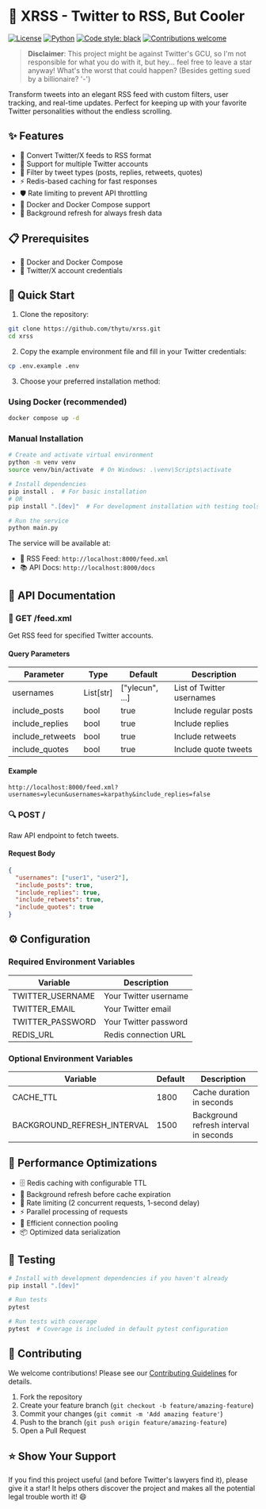 # 🌟 XRSS - Twitter to RSS, But Cooler

[![License](https://img.shields.io/github/license/thytu/XRSS)](LICENSE)
[![Python](https://img.shields.io/badge/python-3.9%2B-blue)](https://www.python.org/downloads/)
[![Code style: black](https://img.shields.io/badge/code%20style-black-000000.svg)](https://github.com/psf/black)
[![Contributions welcome](https://img.shields.io/badge/contributions-welcome-brightgreen.svg)](CONTRIBUTING.md)

> **Disclaimer**: This project might be against Twitter's GCU, so I'm not responsible for what you do with it, but hey... feel free to leave a star anyway! What's the worst that could happen? (Besides getting sued by a billionaire? '-')

Transform tweets into an elegant RSS feed with custom filters, user tracking, and real-time updates. Perfect for keeping up with your favorite Twitter personalities without the endless scrolling.

## ✨ Features

- 🔄 Convert Twitter/X feeds to RSS format
- 👥 Support for multiple Twitter accounts
- 🎯 Filter by tweet types (posts, replies, retweets, quotes)
- ⚡ Redis-based caching for fast responses
- 🛡️ Rate limiting to prevent API throttling
- 🐳 Docker and Docker Compose support
- 🔄 Background refresh for always fresh data

## 📋 Prerequisites

- 🐳 Docker and Docker Compose
- 🔑 Twitter/X account credentials

## 🚀 Quick Start

1. Clone the repository:
```bash
git clone https://github.com/thytu/xrss.git
cd xrss
```

2. Copy the example environment file and fill in your Twitter credentials:
```bash
cp .env.example .env
```

3. Choose your preferred installation method:

### Using Docker (recommended)
```bash
docker compose up -d
```

### Manual Installation
```bash
# Create and activate virtual environment
python -m venv venv
source venv/bin/activate  # On Windows: .\venv\Scripts\activate

# Install dependencies
pip install .  # For basic installation
# OR
pip install ".[dev]"  # For development installation with testing tools

# Run the service
python main.py
```

The service will be available at:
- 📰 RSS Feed: `http://localhost:8000/feed.xml`
- 📚 API Docs: `http://localhost:8000/docs`

## 🔌 API Documentation

### 📡 GET /feed.xml
Get RSS feed for specified Twitter accounts.

#### Query Parameters
| Parameter | Type | Default | Description |
|-----------|------|---------|-------------|
| usernames | List[str] | ["ylecun", ...] | List of Twitter usernames |
| include_posts | bool | true | Include regular posts |
| include_replies | bool | true | Include replies |
| include_retweets | bool | true | Include retweets |
| include_quotes | bool | true | Include quote tweets |

#### Example
```
http://localhost:8000/feed.xml?usernames=ylecun&usernames=karpathy&include_replies=false
```

### 🔍 POST /
Raw API endpoint to fetch tweets.

#### Request Body
```json
{
  "usernames": ["user1", "user2"],
  "include_posts": true,
  "include_replies": true,
  "include_retweets": true,
  "include_quotes": true
}
```

## ⚙️ Configuration

### Required Environment Variables
| Variable | Description |
|----------|-------------|
| TWITTER_USERNAME | Your Twitter username |
| TWITTER_EMAIL | Your Twitter email |
| TWITTER_PASSWORD | Your Twitter password |
| REDIS_URL | Redis connection URL |

### Optional Environment Variables
| Variable | Default | Description |
|----------|---------|-------------|
| CACHE_TTL | 1800 | Cache duration in seconds |
| BACKGROUND_REFRESH_INTERVAL | 1500 | Background refresh interval in seconds |

## 🚄 Performance Optimizations

- 🗄️ Redis caching with configurable TTL
- 🔄 Background refresh before cache expiration
- 🚦 Rate limiting (2 concurrent requests, 1-second delay)
- ⚡ Parallel processing of requests
- 🔄 Efficient connection pooling
- 📦 Optimized data serialization

## 🧪 Testing

```bash
# Install with development dependencies if you haven't already
pip install ".[dev]"

# Run tests
pytest

# Run tests with coverage
pytest  # Coverage is included in default pytest configuration
```

## 🤝 Contributing

We welcome contributions! Please see our [Contributing Guidelines](CONTRIBUTING.md) for details.

1. Fork the repository
2. Create your feature branch (`git checkout -b feature/amazing-feature`)
3. Commit your changes (`git commit -m 'Add amazing feature'`)
4. Push to the branch (`git push origin feature/amazing-feature`)
5. Open a Pull Request

## ⭐ Show Your Support

If you find this project useful (and before Twitter's lawyers find it), please give it a star! It helps others discover the project and makes all the potential legal trouble worth it! 😄
